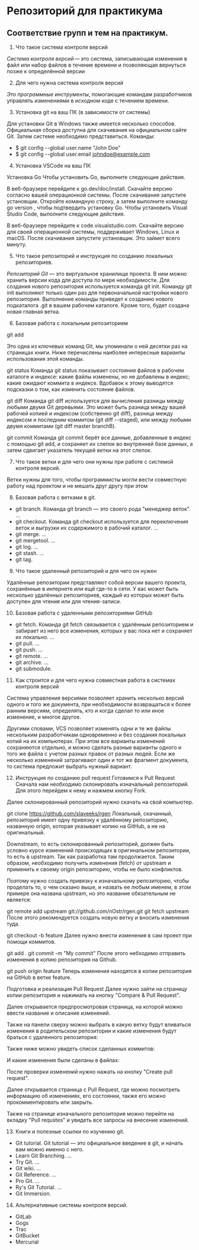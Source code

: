 # Репозиторий для практикума
## Соответствие групп и тем на практикум.

1. Что такое система контроля версий

_Система контроля версий_ — это система, записывающая изменения в файл или набор файлов в течение времени и позволяющая вернуться позже к определённой версии


2. Для чего нужна система контроля версий

_Это программные инструменты_, помогающие командам разработчиков управлять изменениями в исходном коде с течением времени.

3. Установка git на ваш ПК (в зависимости от системы)

Для установки Git в Windows также имеется несколько способов. Официальная сборка доступна для скачивания на официальном сайте Git. Затем системе необходимо представиться. Команды: 
- $ git config --global user.name "John Doe"
- $ git config --global user.email johndoe@example.com

4. Установка VSCode на ваш ПК

Установка Go
Чтобы установить Go, выполните следующие действия.

В веб-браузере перейдите к go.dev/doc/install.
Скачайте версию согласно вашей операционной системы.
После скачивания запустите установщик.
Откройте командную строку, а затем выполните команду go version , чтобы подтвердить установку Go. Чтобы установить Visual Studio Code, выполните следующие действия.

В веб-браузере перейдите к code.visualstudio.com.
Скачайте версию для своей операционной системы, поддерживает Windows, Linux и macOS.
После скачивания запустите установщик. Это займет всего минуту.


5. Что такое репозиторий и инструкция по созданию локальных репозиториев.

_Репозиторий Git_ — это виртуальное хранилище проекта. В нем можно хранить версии кода для доступа по мере необходимости.
Для создания нового репозитория используется команда git init. Команду git init выполняют только один раз для первоначальной настройки нового репозитория. Выполнение команды приведет к созданию нового подкаталога .git в вашем рабочем каталоге. Кроме того, будет создана новая главная ветка.

6. Базовая работа с локальным репозиторием

git add

Это одна из ключевых команд Git, мы упоминали о ней десятки раз на страницах книги. Ниже перечислены наиболее интересные варианты использования этой команды.

git status
Команда git status показывает состояния файлов в рабочем каталоге и индексе: какие файлы изменены, но не добавлены в индекс; какие ожидают коммита в индексе. Вдобавок к этому выводятся подсказки о том, как изменить состояние файлов.

git diff
Команда git diff используется для вычисления разницы между любыми двумя Git деревьями. Это может быть разница между вашей рабочей копией и индексом (собственно git diff), разница между индексом и последним коммитом (git diff --staged), или между любыми двумя коммитами (git diff master branchB).

git commit
Команда git commit берёт все данные, добавленные в индекс с помощью git add, и сохраняет их слепок во внутренней базе данных, а затем сдвигает указатель текущей ветки на этот слепок.

7. Что такое ветки и для чего они нужны при работе с системой контроля версий.

Ветки нужны для того, чтобы программисты могли вести совместную работу над проектом и не мешать друг другу при этом

8. Базовая работа с ветками в git.

- git branch. Команда git branch — это своего рода "менеджер веток". ...
- git checkout. Команда git checkout используется для переключения веток и выгрузки их содержимого в рабочий каталог. ...
- git merge. ...
- git mergetool. ...
- git log. ...
- git stash. ...
- git tag.

9. Что такое удаленный репозиторий и для чего он нужен

Удалённые репозитории представляют собой версии вашего проекта, сохранённые в интернете или ещё где-то в сети. У вас может быть несколько удалённых репозиториев, каждый из которых может быть доступен для чтения или для чтения-записи.

10. Базовая работа с удаленными репозиториями GitHub

- git fetch. Команда git fetch связывается с удалённым репозиторием и забирает из него все изменения, которых у вас пока нет и сохраняет их локально. ...
-  git pull. ...
- git push. ...
- git remote. ...
- git archive. ...
- git submodule.

11. Как строится и для чего нужна совместная работа в системах контроля версий

Система управления версиями позволяет хранить несколько версий одного и того же документа, при необходимости возвращаться к более ранним версиям, определять, кто и когда сделал то или иное изменение, и многое другое.

Другими словами, VCS позволяет изменять одни и те же файлы нескольким разработчикам одновременно и без создания локальных копий на их компьютерах. При этом все варианты изменений сохраняются отдельно, и можно сделать разные варианты одного и того же файла с учетом разных правок от разных людей. Если же несколько изменений затрагивают один и тот же фрагмент документа, то система предложит выбрать нужный вариант.


12. Инструкция по созданию pull request
Готовимся к Pull Request
Сначала нам необходимо склонировать изначальный репозиторий. Для этого перейдем к нему и нажмем кнопку Fork.

Далее склонированный репозиторий нужно скачать на свой компьютер.

git clone https://github.com/slaveeks/rgen
Локальный, скачанный, репозиторий имеет одну привязку к удалённому репозиторию, названную origin, которая указывает копию на GitHub, а не на оригинальный.

Downstream, то есть склонированный репозиторий, должен быть условно  курсе изменений происходящих в оригинальном репозитории, то есть в upstream. Так как разработка там продолжается. Таким образом, необходимо получить изменения (fetch) от upstream и применить к своему origin репозиторию, чтобы не было конфликтов.

Поэтому нужно создать привязку к изначальному репозиторию, чтобы проделать то, о чем сказано выше, и назвать ее любым именем, в этом примере она названа upstream, но это название обязательным не является:

git remote add upstream git://github.com/nOstr/rgen.git
git fetch upstream
После этого рекомендуется создать новую ветку и вносить изменения туда.

git checkout -b feature
Далее нужно внести изменения в сам проект при помощи коммитов.

git add .
git commit -m "My commit"
После этого небходимо отправить изменения в копию репозитория на Github.

git push origin feature
Теперь изменения находятся в копии репозитория на GitHub в ветке feature.

Подготовка и реализация Pull Request
Далее нужно зайти на страницу копии репозитория и нажимать на кнопку "Compare & Pull Request".


Далее открывается предпросмотровая страница, на которой можно ввести название и описание изменений.


Также на панели сверху можно выбрать в какую ветку будут вливаться изменения в родительском репозитории и какие изменения будут браться с удаленного репозитория:



Также ниже можно увидеть список сделанных коммитов:


И какие изменения были сделаны в файлах:


После проверки изменений нужно нажать на кнопку "Create pull request".


Далее открывается страница с Pull Request, где можно посмотреть информацию об изменениях, его состоянии, также его можно прокомментировать или закрыть.


Также на странице изначального репозитория можно перейти на вкладку "Pull requstes" и увидеть все запросы на внесение изменений.

13. Книги и полезные ссылки по изучению git.

- Git tutorial. Git tutorial — это официальное введение в git, и начать вам можно именно с него.
- Learn Git Branching. ...
- Try Git. ...
- Git wiki. ...
- Git Reference. ...
- Pro Git. ...
- Ry's Git Tutorial. ...
- Git Immersion.

14. Альтернативные системы контроля версий.

- GitLab
- Gogs
- Trac
- GitBucket
- Mercurial